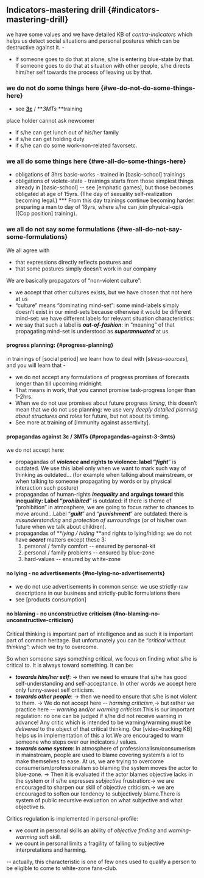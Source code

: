 ## Indicators-mastering drill {#indicators-mastering-drill}

we have some values and we have detailed KB of _contra-indicators_ which helps us detect social situations and personal postures which can be destructive against it. -

- If someone goes to do that at alone, s/he is entering blue-state by that. If someone goes to do that at situation with other people, s/he directs him/her self towards the process of leaving us by that.

### we do not do some things here {#we-do-not-do-some-things-here}

*   see **[3ε](#3)** / **_3MTs_ **training

place holder cannot ask newcomer

*   if s/he can get lunch out of his/her family
*   if s/he can get holding duty
*   if s/he can do some work-non-related favorsetc.

### we all do some things here {#we-all-do-some-things-here}

*   obligations of 3hrs basic-works - trained in [basic-school] trainings
*   obligations of violete-state - trainings starts from those simplest things already in [basic-school] -- see [emphatic games], but those becomes obligated at age of 15yrs. (The day of sexuality self-realization becoming legal.) *** From this day trainings continue becoming harder: preparing a man to day of 18yrs, where s/he can join physical-op/s ([Cop position] training).

### we all do not say some formulations {#we-all-do-not-say-some-formulations}

We all agree with

*   that expressions directly reflects postures and
*   that some postures simply doesn’t work in our company

We are basically propagators of “non-violent culture”:

*   we accept that other cultures exists, but we have chosen that not here at us
*   “culture” means “dominating mind-set”: some mind-labels simply doesn’t exist in our mind-sets because otherwise it would be different mind-set: we have different labels for relevant situation characteristics:
*   we say that such a label is **_out-of-fashion_**: in “meaning” of that propagating mind-set is understood as **_superannuated_** at us.

#### progress planning: {#progress-planning}

in trainings of [social period] we learn how to deal with [_stress-sources_], and you will learn that -

*   we do not accept any formulations of progress promises of forecasts longer than till upcoming midnight.
*   That means in work, that you cannot promise task-progress longer than 1-2hrs.
*   When we do not use promises about future progress _timing_, this doesn’t mean that we do not use planning: we use very _deeply detailed planning about structures and roles_ for future, but not about its timing.
*   See more at training of [Immunity against assertivity].

#### propagandas against 3ε / 3MTs {#propagandas-against-3-3mts}

we do not accept here:

*   propagandas of **_violence_ **and rights to violence: label “**_fight_**” is outdated. We use this label only when we want to mark such way of thinking as outdated… (for example when talking about mainstream, or when talking to someone propagating by words or by physical interaction such posture)
*   propagandas of human-rights **_inequality_ **and arguings toward this inequality: Label “**_prohibited_**” is outdated: if there is theme of “prohibition” in atmosphere, we are going to focus rather to chances to move around…Label “**_guilt_**” and “**_punishment_**” are outdated: there is _misunderstanding_ and _protection of surroundings_ (or of his/her own future when we talk about children).
*   propagandas of **_lying / hiding_ **and rights to lying/hiding: we do not have **_secret_** matters except these 3:
    1.  personal / family comfort -- ensured by personal-kit
    2.  personal / family problems -- ensured by blue-zone
    3.  hard-values -- ensured by white-zone

#### no lying - no advertisements {#no-lying-no-advertisements}

*   we do not use advertisements in common sense: we use strictly-raw descriptions in our business and strictly-public formulations there
*   see [products consumption]

#### no blaming - no unconstructive criticism {#no-blaming-no-unconstructive-criticism}

Critical thinking is important part of intelligence and as such it is important part of common heritage. But unfortunately you can be “_critical_ without _thinking_”: which we try to overcome.

So when someone says something critical, we focus on finding _what_ s/he is critical _to_. It is always toward something. It can be:

*   **_towards him/her self_**: → then we need to ensure that s/he has good self-understanding and self-acceptance. In other words we accept here only funny-sweet self criticism.
*   **_towards other people_**: → then we need to ensure that s/he is not violent to them. → We do not accept here -- _harming criticism,_→ but rather we practice here -- _warning_ and/or _warming criticism_.This is our important regulation: no one can be judged if s/he did not receive warning in advance! Any critic which is intended to be warning/warming must be _delivered_ to the object of that critical thinking. Our [video-tracking KB] helps us in implementation of this a lot.We are encouraged to warn someone who steps over our indicators / values.
*   **_towards some system_**: In atmosphere of professionalism/consumerism in mainstream, people are used to blame covering system/s a lot to make themselves to ease. At us, we are trying to overcome consumerism/professionalism so blaming the system moves the actor to blue-zone. → Then it is evaluated if the actor blames objective lacks in the system or if s/he expresses _subjective_ frustration:→ we are encouraged to sharpen our skill of objective criticism.→ we are encouraged to soften our tendency to subjectively blame.There is system of public recursive evaluation on what subjective and what objective is.

Critics regulation is implemented in personal-profile:

*   we count in personal skills an ability of _objective finding_ and _warning-warming_ soft skill.
*   we count in personal limits a fragility of falling to subjective interpretations and harming.

-- actually, this characteristic is one of few ones used to qualify a person to be eligible to come to white-zone fans-club.